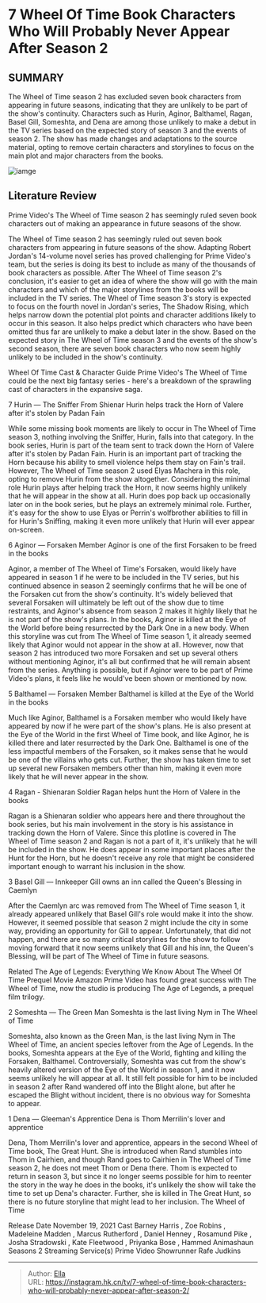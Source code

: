 # 7 Wheel Of Time Book Characters Who Will Probably Never Appear After Season 2


## SUMMARY 


 The Wheel of Time season 2 has excluded seven book characters from appearing in future seasons, indicating that they are unlikely to be part of the show&#39;s continuity. 
 Characters such as Hurin, Aginor, Balthamel, Ragan, Basel Gill, Someshta, and Dena are among those unlikely to make a debut in the TV series based on the expected story of season 3 and the events of season 2. 
 The show has made changes and adaptations to the source material, opting to remove certain characters and storylines to focus on the main plot and major characters from the books. 

![iamge](https://static1.srcdn.com/wordpress/wp-content/uploads/2023/09/wheeloftime_bigbetrayal.jpg)

## Literature Review
Prime Video&#39;s The Wheel of Time season 2 has seemingly ruled seven book characters out of making an appearance in future seasons of the show.




The Wheel of Time season 2 has seemingly ruled out seven book characters from appearing in future seasons of the show. Adapting Robert Jordan&#39;s 14-volume novel series has proved challenging for Prime Video&#39;s team, but the series is doing its best to include as many of the thousands of book characters as possible. After The Wheel of Time season 2&#39;s conclusion, it&#39;s easier to get an idea of where the show will go with the main characters and which of the major storylines from the books will be included in the TV series.
The Wheel of Time season 3&#39;s story is expected to focus on the fourth novel in Jordan&#39;s series, The Shadow Rising, which helps narrow down the potential plot points and character additions likely to occur in this season. It also helps predict which characters who have been omitted thus far are unlikely to make a debut later in the show. Based on the expected story in The Wheel of Time season 3 and the events of the show&#39;s second season, there are seven book characters who now seem highly unlikely to be included in the show&#39;s continuity.
            

 Wheel Of Time Cast &amp; Character Guide 
Prime Video&#39;s The Wheel of Time could be the next big fantasy series - here&#39;s a breakdown of the sprawling cast of characters in the expansive saga.



 7  Hurin — The Sniffer From Shienar 
Hurin helps track the Horn of Valere after it&#39;s stolen by Padan Fain
        

While some missing book moments are likely to occur in The Wheel of Time season 3, nothing involving the Sniffer, Hurin, falls into that category. In the book series, Hurin is part of the team sent to track down the Horn of Valere after it&#39;s stolen by Padan Fain. Hurin is an important part of tracking the Horn because his ability to smell violence helps them stay on Fain&#39;s trail. However, The Wheel of Time season 2 used Elyas Machera in this role, opting to remove Hurin from the show altogether.
Considering the minimal role Hurin plays after helping track the Horn, it now seems highly unlikely that he will appear in the show at all. Hurin does pop back up occasionally later on in the book series, but he plays an extremely minimal role. Further, it&#39;s easy for the show to use Elyas or Perrin&#39;s wolfbrother abilities to fill in for Hurin&#39;s Sniffing, making it even more unlikely that Hurin will ever appear on-screen.


 6  Aginor — Forsaken Member 
Aginor is one of the first Forsaken to be freed in the books



Aginor, a member of The Wheel of Time&#39;s Forsaken, would likely have appeared in season 1 if he were to be included in the TV series, but his continued absence in season 2 seemingly confirms that he will be one of the Forsaken cut from the show&#39;s continuity. It&#39;s widely believed that several Forsaken will ultimately be left out of the show due to time restraints, and Aginor&#39;s absence from season 2 makes it highly likely that he is not part of the show&#39;s plans. In the books, Aginor is killed at the Eye of the World before being resurrected by the Dark One in a new body.
When this storyline was cut from The Wheel of Time season 1, it already seemed likely that Aginor would not appear in the show at all. However, now that season 2 has introduced two more Forsaken and set up several others without mentioning Aginor, it&#39;s all but confirmed that he will remain absent from the series. Anything is possible, but if Aginor were to be part of Prime Video&#39;s plans, it feels like he would&#39;ve been shown or mentioned by now.



 5  Balthamel — Forsaken Member 
Balthamel is killed at the Eye of the World in the books
        

Much like Aginor, Balthamel is a Forsaken member who would likely have appeared by now if he were part of the show&#39;s plans. He is also present at the Eye of the World in the first Wheel of Time book, and like Aginor, he is killed there and later resurrected by the Dark One. Balthamel is one of the less impactful members of the Forsaken, so it makes sense that he would be one of the villains who gets cut. Further, the show has taken time to set up several new Forsaken members other than him, making it even more likely that he will never appear in the show.



 4  Ragan - Shienaran Soldier 
Ragan helps hunt the Horn of Valere in the books



Ragan is a Shienaran soldier who appears here and there throughout the book series, but his main involvement in the story is his assistance in tracking down the Horn of Valere. Since this plotline is covered in The Wheel of Time season 2 and Ragan is not a part of it, it&#39;s unlikely that he will be included in the show. He does appear in some important places after the Hunt for the Horn, but he doesn&#39;t receive any role that might be considered important enough to warrant his inclusion in the show.




 3  Basel Gill — Innkeeper 
Gill owns an inn called the Queen&#39;s Blessing in Caemlyn
        

After the Caemlyn arc was removed from The Wheel of Time season 1, it already appeared unlikely that Basel Gill&#39;s role would make it into the show. However, it seemed possible that season 2 might include the city in some way, providing an opportunity for Gill to appear. Unfortunately, that did not happen, and there are so many critical storylines for the show to follow moving forward that it now seems unlikely that Gill and his inn, the Queen&#39;s Blessing, will be part of The Wheel of Time in future seasons.
            
Related
 The Age of Legends: Everything We Know About The Wheel Of Time Prequel Movie 
Amazon Prime Video has found great success with The Wheel of Time, now the studio is producing The Age of Legends, a prequel film trilogy. 




 2  Someshta — The Green Man 
Someshta is the last living Nym in The Wheel of Time
        

Someshta, also known as the Green Man, is the last living Nym in The Wheel of Time, an ancient species leftover from the Age of Legends. In the books, Someshta appears at the Eye of the World, fighting and killing the Forsaken, Balthamel. Controversially, Someshta was cut from the show&#39;s heavily altered version of the Eye of the World in season 1, and it now seems unlikely he will appear at all. It still felt possible for him to be included in season 2 after Rand wandered off into the Blight alone, but after he escaped the Blight without incident, there is no obvious way for Someshta to appear.



 1  Dena — Gleeman&#39;s Apprentice 
Dena is Thom Merrilin&#39;s lover and apprentice
        

Dena, Thom Merrilin&#39;s lover and apprentice, appears in the second Wheel of Time book, The Great Hunt. She is introduced when Rand stumbles into Thom in Cairhien, and though Rand goes to Cairhien in The Wheel of Time season 2, he does not meet Thom or Dena there. Thom is expected to return in season 3, but since it no longer seems possible for him to reenter the story in the way he does in the books, it&#39;s unlikely the show will take the time to set up Dena&#39;s character. Further, she is killed in The Great Hunt, so there is no future storyline that might lead to her inclusion.
 The Wheel of Time 

Release Date   November 19, 2021    Cast   Barney Harris , Zoe Robins , Madeleine Madden , Marcus Rutherford , Daniel Henney , Rosamund Pike , Josha Stradowski , Kate Fleetwood , Priyanka Bose , Hammed Animashaun    Seasons   2    Streaming Service(s)   Prime Video    Showrunner   Rafe Judkins    





---

> Author: [Ella](https://instagram.hk.cn/)  
> URL: https://instagram.hk.cn/tv/7-wheel-of-time-book-characters-who-will-probably-never-appear-after-season-2/  

